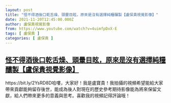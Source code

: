 ```yaml
---
layout: post
title: "怪不得酒後口乾舌燥、頭暈目眩，原來是沒有選擇純糧釀製【盧保貴視覺影像】"
date: 2021-11-20T12:45:00.000Z
author: 盧保貴視覺影像
from: https://www.youtube.com/watch?v=4uimfpDxX-E
tags: [ 盧保貴 ]
categories: [ 盧保貴 ]
---
```

<!--1637412300000-->
[怪不得酒後口乾舌燥、頭暈目眩，原來是沒有選擇純糧釀製【盧保貴視覺影像】](https://www.youtube.com/watch?v=4uimfpDxX-E)
------

<div>
https://bit.ly/2YsRD8D哈嘍，大家好！我是盧寶貴！我拍攝的視頻希望能給大家帶來貢獻能夠留存後世，能成為後人對現在的歷史參考期待影像能為將來保留文獻，給人們帶來更多的意義與思考。喜歡我的視頻記得評論哦！
</div>
